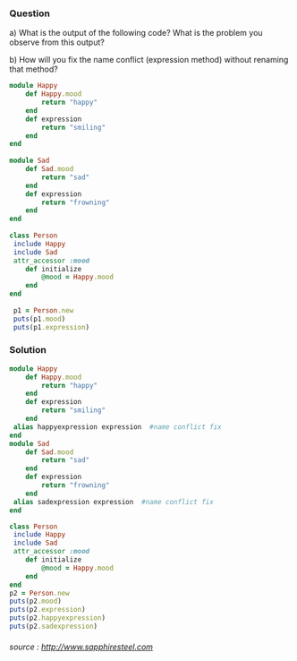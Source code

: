 ### Question

a) What is the output of the following code? What is the problem you observe from this output?


b) How will you fix the name conflict (expression method) without renaming that method?



```ruby
module Happy  
	def Happy.mood  
		return "happy"  
	end  
	def expression  
		return "smiling"  
	end  
end  
 
module Sad  
	def Sad.mood  
		return "sad"  
	end  
	def expression  
		return "frowning"  
	end  
end  
  
class Person  
 include Happy  
 include Sad  
 attr_accessor :mood  
	def initialize  
		@mood = Happy.mood  
	end  
end  
   
 p1 = Person.new  
 puts(p1.mood)  
 puts(p1.expression)  

```
### Solution
```ruby
module Happy  
	def Happy.mood  
		return "happy"  
	end  
	def expression  
		return "smiling"  
	end  
 alias happyexpression expression  #name conflict fix
end  
module Sad  
	def Sad.mood  
		return "sad"  
	end  
	def expression  
		return "frowning"  
	end  
 alias sadexpression expression  #name conflict fix
end  

class Person  
 include Happy  
 include Sad  
 attr_accessor :mood  
	def initialize  
		@mood = Happy.mood  
	end  
end  
p2 = Person.new  
puts(p2.mood)  
puts(p2.expression)  
puts(p2.happyexpression)  
puts(p2.sadexpression)  
```

######  source :  http://www.sapphiresteel.com 
